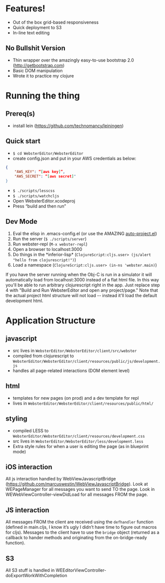 # Features!
* Out of the box grid-based responsiveness
* Quick deployment to S3
* In-line text editing

## No Bullshit Version
* Thin wrapper over the amazingly easy-to-use bootstrap 2.0 (http://getbootstrap.com)
* Basic DOM manipulation
* Wrote it to practice my clojure

# Running the thing

## Prereq(s)
* install lein (https://github.com/technomancy/leiningen)


## Quick start
* `$ cd WebsterEditor/WebsterEditor`
* create config.json and put in your AWS credentials as below:

```json
{
    "AWS_KEY": “[aws key]”,
    "AWS_SECRET": “[aws secret]"
}
```

* `$ ./scripts/lesscss`
* `$ ./scripts/watchcljs`
* Open WebsterEditor.xcodeproj
* Press “build and then run”

## Dev Mode

1. Eval the elisp in .emacs-config.el (or use the AMAZING [auto-project.el](https://github.com/pierrel/auto-project.el))
2. Run the server (`$ ./scripts/server`)
3. Run webster-repl (`M-x webster-repl`)
4. Open a browser to localhost:3000
5. Do things in the \*inferior-lisp\* (`ClojureScript:cljs.user> (js/alert "hello from clojurescript!")`)
6. Load a namespace (`ClojureScript:cljs.user> (in-ns 'webster.main)`)

If you have the server running when the Obj-C is run in a simulator it will automatically load from localhost:3000 instead of a flat html file. In this way you'll be able to run arbitrary clojurescript right in the app. Just replace step 4 with "Build and Run WebsterEditor and open any project/page." Note that the actual project html structure will not load -- instead it'll load the default development html.

# Application Structure

## javascript
* src lives in `WebsterEditor/WebsterEditor/client/src/webster`
* compiled from clojurescript to `WebsterEditor/WebsterEditor/client/resources/public/js/development.js`
* handles all page-related interactions (DOM element level)

## html
* templates for new pages (on prod) and a dev template for repl
* lives in `WebsterEditor/WebsterEditor/client/resources/public/html/`

## styling
* compiled LESS to `WebsterEditor/WebsterEditor/client/resources/development.css`
* src lives in `WebsterEditor/WebsterEditor/less/development.less`
* Extra style rules for when a user is editing the page (as in blueprint mode)

## iOS interaction
All js interaction handled by WebViewJavascriptBridge (https://github.com/marcuswestin/WebViewJavascriptBridge). Look at WEPageManager for all messages you want to send TO the page. Look in WEWebViewController-viewDidLoad for all messages FROM the page.

## JS interaction
All messages FROM the client are received using the `defhandler` function (defined in main.cljs, I know it’s ugly I didn’t have time to figure out macros for cljs). Messages to the client have to use the `bridge` object (returned as a callback to hander methods and originating from the on-bridge-ready function).

## S3
All S3 stuff is handled in WEEditorViewController-doExportWorkWithCompletion
